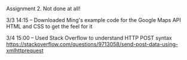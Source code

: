 Assignment 2. Not done at all!

3/3 14:15 – Downloaded Ming's example code for the Google Maps API HTML and CSS to get the feel for it

3/4 15:00 – Used Stack Overflow to understand HTTP POST syntax https://stackoverflow.com/questions/9713058/send-post-data-using-xmlhttprequest
